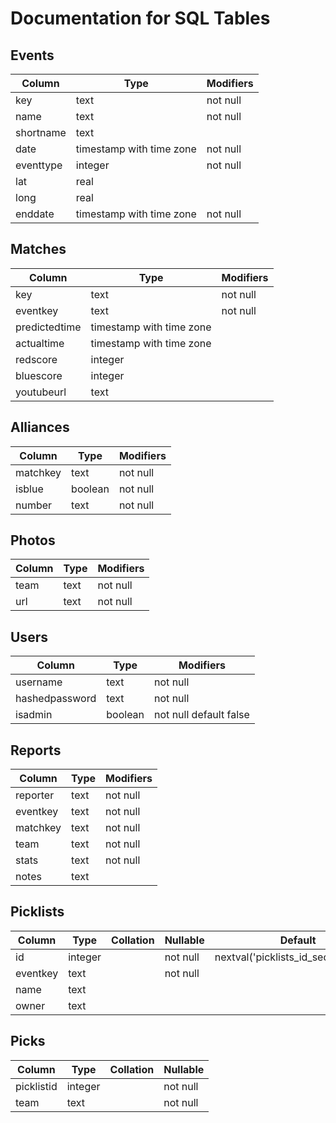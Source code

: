 # Documentation for SQL Tables

## Events

| Column    | Type                     | Modifiers |
| --------- | ------------------------ | --------- |
| key       | text                     | not null  |
| name      | text                     | not null  |
| shortname | text                     |           |
| date      | timestamp with time zone | not null  |
| eventtype | integer                  | not null  |
| lat       | real                     |           |
| long      | real                     |           |
| enddate   | timestamp with time zone | not null  |

## Matches

| Column        | Type                     | Modifiers |
| ------------- | ------------------------ | --------- |
| key           | text                     | not null  |
| eventkey      | text                     | not null  |
| predictedtime | timestamp with time zone |           |
| actualtime    | timestamp with time zone |           |
| redscore      | integer                  |           |
| bluescore     | integer                  |           |
| youtubeurl    | text                     |           |

## Alliances

| Column   | Type    | Modifiers |
| -------- | ------- | --------- |
| matchkey | text    | not null  |
| isblue   | boolean | not null  |
| number   | text    | not null  |

## Photos

| Column | Type | Modifiers |
| ------ | ---- | --------- |
| team   | text | not null  |
| url    | text | not null  |

## Users

| Column         | Type    | Modifiers              |
| -------------- | ------- | ---------------------- |
| username       | text    | not null               |
| hashedpassword | text    | not null               |
| isadmin        | boolean | not null default false |

## Reports

| Column   | Type | Modifiers |
| -------- | ---- | --------- |
| reporter | text | not null  |
| eventkey | text | not null  |
| matchkey | text | not null  |
| team     | text | not null  |
| stats    | text | not null  |
| notes    | text |           |

## Picklists

| Column   | Type    | Collation | Nullable | Default                               |
| -------- | ------- | --------- | -------- | ------------------------------------- |
| id       | integer |           | not null | nextval('picklists_id_seq'::regclass) |
| eventkey | text    |           | not null |                                       |
| name     | text    |           |          |                                       |
| owner    | text    |           |          |                                       |

## Picks

| Column     | Type    | Collation | Nullable |
| ---------- | ------- | --------- | -------- |
| picklistid | integer |           | not null |
| team       | text    |           | not null |
